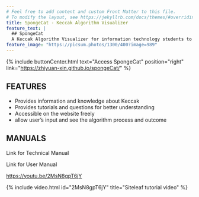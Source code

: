 ```yaml
---
# Feel free to add content and custom Front Matter to this file.
# To modify the layout, see https://jekyllrb.com/docs/themes/#overriding-theme-defaults
title: SpongeCat - Keccak Algorithm Visualizer
feature_text: |
  ## SpongeCat
  A Keccak Algorithm Visualizer for information technology students to better understand how keccak derived.
feature_image: "https://picsum.photos/1300/400?image=989"
---
```



{% include buttonCenter.html text="Access SpongeCat" position="right" link="https://zhiyuan-xin.github.io/spongeCat/" %}

## FEATURES
- Provides information and knowledge about Keccak
- Provides tutorials and questions for better understanding
- Accessible on the website freely
- allow user’s input and see the algorithm process and outcome


## MANUALS

Link for Technical Manual

Link for User Manual


https://youtu.be/2MsN8gpT6jY


{% include video.html id="2MsN8gpT6jY" title="Siteleaf tutorial video" %}
